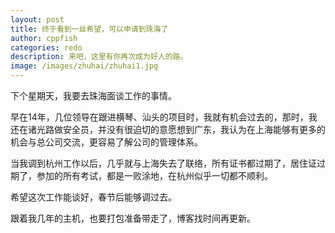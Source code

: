 ```yaml
---
layout: post
title: 终于看到一丝希望，可以申请到珠海了
author: cppfish
categories: redo
description: 来吧，这里有你再次成为好人的路。
image: /images/zhuhai/zhuhai1.jpg
---
```


下个星期天，我要去珠海面谈工作的事情。

早在14年，几位领导在跟进横琴、汕头的项目时，我就有机会过去的，那时，我还在诸光路做安全员，并没有很迫切的意愿想到广东，我认为在上海能够有更多的机会与总公司交流，更容易了解公司的管理体系。

当我调到杭州工作以后，几乎就与上海失去了联络，所有证书都过期了，居住证过期了，参加的所有考试，都是一败涂地，在杭州似乎一切都不顺利。

希望这次工作能谈好，春节后能够调过去。

跟着我几年的主机，也要打包准备带走了，博客找时间再更新。